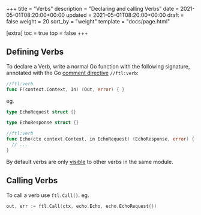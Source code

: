 +++
title = "Verbs"
description = "Declaring and calling Verbs"
date = 2021-05-01T08:20:00+00:00
updated = 2021-05-01T08:20:00+00:00
draft = false
weight = 20
sort_by = "weight"
template = "docs/page.html"

[extra]
toc = true
top = false
+++

## Defining Verbs

To declare a Verb, write a normal Go function with the following signature, annotated with the Go [comment directive](https://tip.golang.org/doc/comment#syntax) `//ftl:verb`:

```go
//ftl:verb
func F(context.Context, In) (Out, error) { }
```

eg.

```go
type EchoRequest struct {}

type EchoResponse struct {}

//ftl:verb
func Echo(ctx context.Context, in EchoRequest) (EchoResponse, error) {
  // ...
}
```

By default verbs are only [visible](../visibility) to other verbs in the same module.

## Calling Verbs

To call a verb use `ftl.Call()`. eg.

```go
out, err := ftl.Call(ctx, echo.Echo, echo.EchoRequest{})
```
